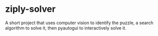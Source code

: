 # ziply-solver
A short project that uses computer vision to identify the puzzle, a search algorithm to solve it, then pyautogui to interactively solve it.
